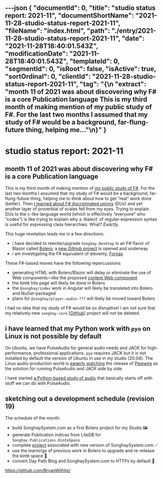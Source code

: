---json
{
  "documentId": 0,
  "title": "studio status report: 2021-11",
  "documentShortName": "2021-11-28-studio-status-report-2021-11",
  "fileName": "index.html",
  "path": "./entry/2021-11-28-studio-status-report-2021-11",
  "date": "2021-11-28T18:40:01.543Z",
  "modificationDate": "2021-11-28T18:40:01.543Z",
  "templateId": 0,
  "segmentId": 0,
  "isRoot": false,
  "isActive": true,
  "sortOrdinal": 0,
  "clientId": "2021-11-28-studio-status-report-2021-11",
  "tag": "{\n  \"extract\": \"month 11 of 2021 was about discovering why F# is a core Publication language This is my third month of making mention of my public study of F#. For the last two months I assumed that my study of F# would be a background, far-flung-future thing, helping me…\"\n}"
}
---

# studio status report: 2021-11

## month 11 of 2021 was about discovering why F# is a core Publication language

This is my third month of making mention of [my public study of F#](https://github.com/BryanWilhite/jupyter-central/tree/master/get-programming-with-f-sharp). For the last two months I assumed that my study of F# would be a background, far-flung-future thing, helping me to _think_ about how to get “real” work done (better). Then [I learned about F# discriminated unions](https://github.com/BryanWilhite/jupyter-central/blob/master/get-programming-with-f-sharp/21-modeling-relationships-in-f-sharp.ipynb) (DUs) and yet another layer of proverbial of scales fell from my eyes. Trying to explain DUs to the c-like language world (which is effectively “everyone” who “codes”) is like trying to explain why a ‘dialect’ of regular-expression syntax is useful for expressing class hierarchies. What? _Exactly._

This huge revelation leads me in a few directions:

- i have decided to rewrite/upgrade `Songhay.Desktop` in an F# flavor of Blazor called [Bolero](https://fsbolero.io/); a [new GitHub project](https://github.com/BryanWilhite/Songhay.Dashboard/projects/2) is opened and underway
- i am investigating the F# equivalent of eleventy, [Fornax](https://github.com/ionide/Fornax)

These F#-based moves have the following repercussions:

- generating HTML with Bolero/Blazor will delay or eliminate the use of Web components—like the proposed [content Web component](https://github.com/BryanWilhite/songhay-web-components/issues/10)
- the kinté hits page will likely be done in Bolero
- the `@songhay/index` work in Angular will likely be translated into Bolero and NuGet-packaged
- plans for `@songhay/player-audio-???` will likely be moved toward Bolero

I had no idea that my study of F# would be so disruptive! I am not sure that my relatively new `songhay-core` [[GitHub](https://github.com/BryanWilhite/songhay-core)] project will _not_ be deleted.

## i have learned that my Python work with `pyo` on Linux is not possible by default

On Ubuntu, we have PulseAudio for general audio needs and JACK for high-performance, professional applications. `pyo` requires JACK but it is not installed by default the version of Ubuntu in use in my studio (20.04). The Linux audio-production world is [eagerly watching](https://www.youtube.com/watch?v=3Z_b8VayU4g) the release of [Pipewire](https://pipewire.org/) as the solution for running PulseAudio and JACK side by side.

I have started [a Python-based study of audio](https://github.com/BryanWilhite/jupyter-central/tree/master/python-audio) that basically starts off with stuff we can do with PulseAudio.

## sketching out a development schedule (revision 19)

The schedule of the month:

- build SonghaySystem.com as a first Bolero project for my Studio 🖼
- generate Publication indices from LiteDB for `Songhay.Publications.KinteSpace`
- complete [project](https://github.com/BryanWilhite/Songhay.Dashboard/projects/2) associated with new version of SonghaySystem.com ✅
- use the learnings of previous work in Bolero to upgrade and re-release the kinté space 🚀
- convert Day Path Blog and SonghaySystem.com to HTTPs by default 🔐

<https://github.com/BryanWilhite/>
